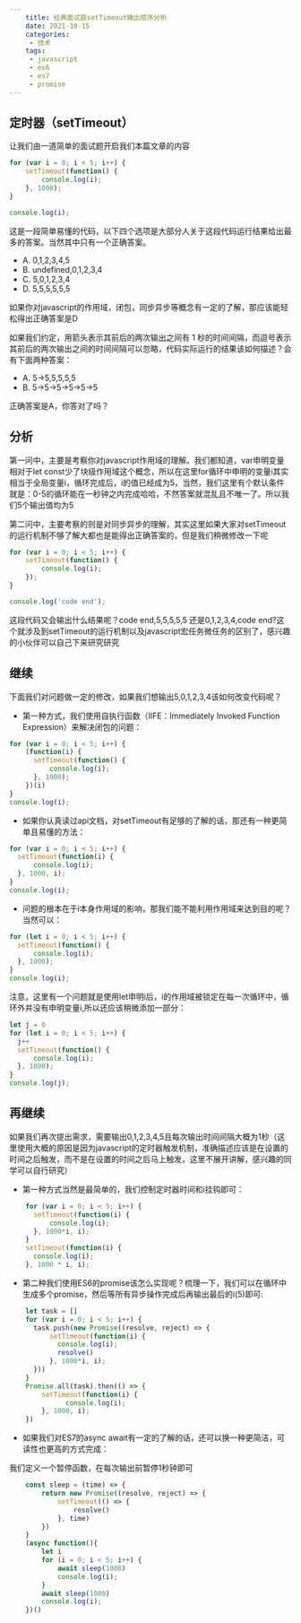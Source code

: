 ```yaml
---
    title: 经典面试题setTimeout输出顺序分析
    date: 2021-10-15
    categories:
     - 技术
    tags:
     - javascript
     - es6
     - es7
     - promise
---
```


<Boxx/>

## 定时器（setTimeout）

让我们由一道简单的面试题开启我们本篇文章的内容


```javascript
for (var i = 0; i < 5; i++) {
    setTimeout(function() {
        console.log(i);
    }, 1000);
}

console.log(i);
```

这是一段简单易懂的代码，以下四个选项是大部分人关于这段代码运行结果给出最多的答案。当然其中只有一个正确答案。

- A. 0,1,2,3,4,5
- B. undefined,0,1,2,3,4
- C. 5,0,1,2,3,4
- D. 5,5,5,5,5,5

如果你对javascript的作用域，闭包，同步异步等概念有一定的了解，那应该能轻松得出正确答案是D

如果我们约定，用箭头表示其前后的两次输出之间有 1 秒的时间间隔，而逗号表示其前后的两次输出之间的时间间隔可以忽略，代码实际运行的结果该如何描述？会有下面两种答案：

- A. 5->5,5,5,5,5
- B. 5->5->5->5->5->5

正确答案是A，你答对了吗？

## 分析

第一问中，主要是考察你对javascript作用域的理解。我们都知道，var申明变量相对于let const少了块级作用域这个概念，所以在这里for循环中申明的变量i其实相当于全局变量i，循环完成后，i的值已经成为5，当然，我们这里有个默认条件就是：0-5的循环能在一秒钟之内完成哈哈，不然答案就混乱且不唯一了。所以我们5个输出值均为5

第二问中，主要考察的则是对同步异步的理解，其实这里如果大家对setTimeout的运行机制不够了解大都也是能得出正确答案的，但是我们稍微修改一下呢

```javascript
for (var i = 0; i < 5; i++) {
    setTimeout(function() {
        console.log(i);
    });
}

console.log('code end');
```

这段代码又会输出什么结果呢？code end,5,5,5,5,5 还是0,1,2,3,4,code end?这个就涉及到setTimeout的运行机制以及javascript宏任务微任务的区别了，感兴趣的小伙伴可以自己下来研究研究

## 继续 

下面我们对问题做一定的修改，如果我们想输出5,0,1,2,3,4该如何改变代码呢？

- 第一种方式，我们使用自执行函数（IIFE：Immediately Invoked Function Expression）来解决闭包的问题：

```javascript
for (var i = 0; i < 5; i++) {
    (function(i) {
      setTimeout(function() {
          console.log(i);
      }, 1000);
    })(i)
}
console.log(i);
```

- 如果你认真读过api文档，对setTimeout有足够的了解的话，那还有一种更简单且易懂的方法：

```javascript
for (var i = 0; i < 5; i++) {
  setTimeout(function(i) {
      console.log(i);
  }, 1000, i);
}
console.log(i);
```

- 问题的根本在于i本身作用域的影响，那我们能不能利用作用域来达到目的呢？当然可以：

```javascript
for (let i = 0; i < 5; i++) {
  setTimeout(function() {
      console.log(i);
  }, 1000);
}
console.log(i);
```

注意，这里有一个问题就是使用let申明i后，i的作用域被锁定在每一次循环中，循环外并没有申明变量i,所以还应该稍微添加一部分：

```javascript
let j = 0
for (let i = 0; i < 5; i++) {
  j++
  setTimeout(function() {
      console.log(i);
  }, 1000);
}
console.log(j);
```

## 再继续

如果我们再次提出需求，需要输出0,1,2,3,4,5且每次输出时间间隔大概为1秒（这里使用大概的原因是因为javascript的定时器触发机制，准确描述应该是在设置的时间之后触发，而不是在设置的时间之后马上触发，这里不展开讲解，感兴趣的同学可以自行研究）

- 第一种方式当然是最简单的，我们控制定时器时间和i挂钩即可：

```javascript
    for (var i = 0; i < 5; i++) {
      setTimeout(function(i) {
          console.log(i);
      }, 1000*i, i);
    }
    setTimeout(function(i) {
      console.log(i);
    }, 1000 * i, i);
```

- 第二种我们使用ES6的promise该怎么实现呢？梳理一下，我们可以在循环中生成多个promise，然后等所有异步操作完成后再输出最后的i(5)即可:

```javascript
    let task = []
    for (var i = 0; i < 5; i++) {
      task.push(new Promise((resolve, reject) => {
          setTimeout(function(i) {
            console.log(i);
            resolve()
          }, 1000*i, i);
      }))
    }
    Promise.all(task).then(() => {
        setTimeout(function(i) {
              console.log(i);
        }, 1000, i);
    })
```
- 如果我们对ES7的async await有一定的了解的话，还可以换一种更简洁，可读性也更高的方式完成：

我们定义一个暂停函数，在每次输出前暂停1秒钟即可

```javascript
    const sleep = (time) => {
        return new Promise((resolve, reject) => {
            setTimeout(() => {
                resolve()
            }, time)
        })
    }
    (async function(){
        let i
        for (i = 0; i < 5; i++) {
            await sleep(1000)
            console.log(i);
        }
        await sleep(1000)
        console.log(i);
    })()
```

